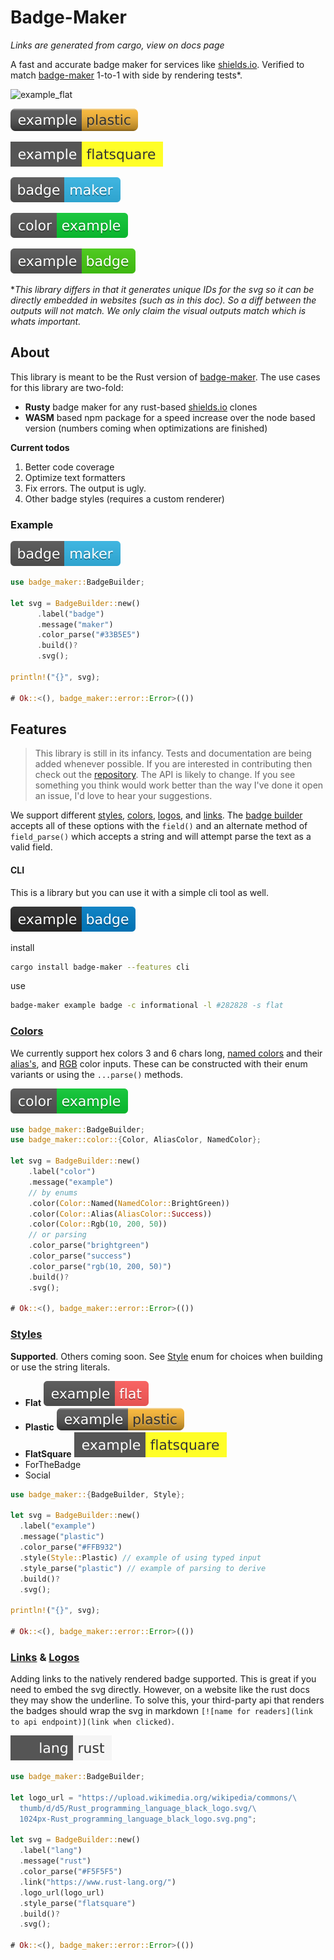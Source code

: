  # Badge-Maker

_Links are generated from cargo, view on docs page_


 A fast and accurate badge maker for services like [shields.io](https://shields.io/). Verified to
 match [badge-maker](https://www.npmjs.com/package/badge-maker) 1-to-1 with side by rendering tests*.

 ![example_flat][flat]

 ![example_plastic](doc_svgs/example_plastic.svg)

 ![example_flat_square](doc_svgs/example_flatsquare.svg)

 ![example_badge_maker](doc_svgs/example_badge_maker.svg)

 ![example_color](doc_svgs/example_color.svg)

 ![example_badge](doc_svgs/example_badge.svg)

 [flat]: https://github.com/cgburgess/badge-maker/blob/master/doc_svgs/example_flat.svg

 *_This library differs in that it generates unique IDs for the svg so it can be directly
  embedded in websites (such as in this doc). So a diff between the outputs will not match. We
 only claim the visual outputs match which is whats important._

 ## About

 This library is meant to be the Rust version of
 [badge-maker](https://www.npmjs.com/package/badge-maker).
 The use cases for this library are two-fold:
  * **Rusty** badge maker for any rust-based [shields.io](https://shields.io/) clones
  * **WASM** based npm package for a speed increase over the node based version (numbers coming when
 optimizations are finished)

 **Current todos**
  1. Better code coverage
  2. Optimize text formatters
  3. Fix errors. The output is ugly.
  4. Other badge styles (requires a custom renderer)

 ### Example
![example_badge_maker](doc_svgs/example_badge_maker.svg)
 ```rust
 use badge_maker::BadgeBuilder;

 let svg = BadgeBuilder::new()
       .label("badge")
       .message("maker")
       .color_parse("#33B5E5")
       .build()?
       .svg();

 println!("{}", svg);

 # Ok::<(), badge_maker::error::Error>(())
 ```

 ## Features
 > This library is still in its infancy. Tests and documentation are being added whenever
 possible. If you are interested in contributing then check out the [repository](https://github.com/cgburgess/badge-maker).
 The API is likely to change. If you see something you think would work better than
 the way I've done it open an issue, I'd love to hear your suggestions.

 We support different [styles](Style), [colors](color::Color), [logos](Logo), and [links](Links). The
 [badge builder](BadgeBuilder) accepts all of these options with the `field()` and an
 alternate method of `field_parse()` which accepts a string and will attempt parse the text as
 a valid field.

 #### CLI

 This is a library but you can use it with a simple cli tool as well.

 ![cli](doc_svgs/example_cli.svg)

 install
 ```bash
 cargo install badge-maker --features cli
 ```
 use
 ```bash
 badge-maker example badge -c informational -l #282828 -s flat
 ```


 ### [Colors](Color)

 We currently support hex colors 3 and 6 chars long, [named colors](color::NamedColor)
 and their [alias's](color::AliasColor), and [RGB](color::Color::Rgb) color inputs. These can be constructed
 with their enum variants or using the `...parse()` methods.

![example_color](doc_svgs/example_color.svg)

 ```rust
 use badge_maker::BadgeBuilder;
 use badge_maker::color::{Color, AliasColor, NamedColor};

 let svg = BadgeBuilder::new()
     .label("color")
     .message("example")
     // by enums
     .color(Color::Named(NamedColor::BrightGreen))
     .color(Color::Alias(AliasColor::Success))
     .color(Color::Rgb(10, 200, 50))
     // or parsing
     .color_parse("brightgreen")
     .color_parse("success")
     .color_parse("rgb(10, 200, 50)")
     .build()?
     .svg();

 # Ok::<(), badge_maker::error::Error>(())
 ```


 ### [Styles](Style)
 **Supported**. Others coming soon. See [Style](Style) enum for choices when
 building or use the string literals.

  - **Flat** ![example_flat](doc_svgs/example_flat.svg)
  - **Plastic** ![example_plastic](doc_svgs/example_plastic.svg)
  - **FlatSquare** ![example_flat_square](doc_svgs/example_flatsquare.svg)
  - ForTheBadge
  - Social

 ```rust
 use badge_maker::{BadgeBuilder, Style};

 let svg = BadgeBuilder::new()
   .label("example")
   .message("plastic")
   .color_parse("#FFB932")
   .style(Style::Plastic) // example of using typed input
   .style_parse("plastic") // example of parsing to derive
   .build()?
   .svg();

 println!("{}", svg);

 # Ok::<(), badge_maker::error::Error>(())
 ```

 ### [Links](Links) & [Logos](Logo)
 Adding links to the natively rendered badge supported. This is great if you need
 to embed the svg directly. However, on a website like the rust docs they may show
 the underline. To solve this, your third-party api that renders the badges should
 wrap the svg in markdown `[![name for readers](link to api endpoint)](link when clicked)`.


![example_link_logo](doc_svgs/example_link_logo.svg)
 ```rust
 use badge_maker::BadgeBuilder;

 let logo_url = "https://upload.wikimedia.org/wikipedia/commons/\
   thumb/d/d5/Rust_programming_language_black_logo.svg/\
   1024px-Rust_programming_language_black_logo.svg.png";

 let svg = BadgeBuilder::new()
   .label("lang")
   .message("rust")
   .color_parse("#F5F5F5")
   .link("https://www.rust-lang.org/")
   .logo_url(logo_url)
   .style_parse("flatsquare")
   .build()?
   .svg();

 # Ok::<(), badge_maker::error::Error>(())
 ```